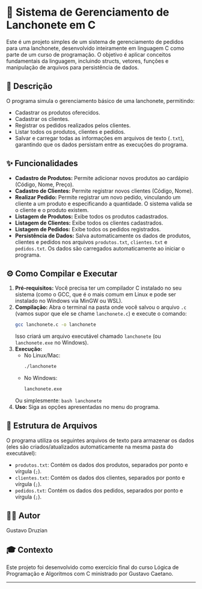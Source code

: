 # 🍔 Sistema de Gerenciamento de Lanchonete em C

Este é um projeto simples de um sistema de gerenciamento de pedidos para uma lanchonete, desenvolvido inteiramente em linguagem C como parte de um curso de programação. O objetivo é aplicar conceitos fundamentais da linguagem, incluindo structs, vetores, funções e manipulação de arquivos para persistência de dados.

## 📝 Descrição

O programa simula o gerenciamento básico de uma lanchonete, permitindo:

* Cadastrar os produtos oferecidos.
* Cadastrar os clientes.
* Registrar os pedidos realizados pelos clientes.
* Listar todos os produtos, clientes e pedidos.
* Salvar e carregar todas as informações em arquivos de texto (`.txt`), garantindo que os dados persistam entre as execuções do programa.

## ✨ Funcionalidades

* **Cadastro de Produtos:** Permite adicionar novos produtos ao cardápio (Código, Nome, Preço).
* **Cadastro de Clientes:** Permite registrar novos clientes (Código, Nome).
* **Realizar Pedido:** Permite registrar um novo pedido, vinculando um cliente a um produto e especificando a quantidade. O sistema valida se o cliente e o produto existem.
* **Listagem de Produtos:** Exibe todos os produtos cadastrados.
* **Listagem de Clientes:** Exibe todos os clientes cadastrados.
* **Listagem de Pedidos:** Exibe todos os pedidos registrados.
* **Persistência de Dados:** Salva automaticamente os dados de produtos, clientes e pedidos nos arquivos `produtos.txt`, `clientes.txt` e `pedidos.txt`. Os dados são carregados automaticamente ao iniciar o programa.

## ⚙️ Como Compilar e Executar

1.  **Pré-requisitos:** Você precisa ter um compilador C instalado no seu sistema (como o GCC, que é o mais comum em Linux e pode ser instalado no Windows via MinGW ou WSL).
2.  **Compilação:** Abra o terminal na pasta onde você salvou o arquivo `.c` (vamos supor que ele se chame `lanchonete.c`) e execute o comando:
    ```bash
    gcc lanchonete.c -o lanchonete 
    ```
    Isso criará um arquivo executável chamado `lanchonete` (ou `lanchonete.exe` no Windows).
3.  **Execução:**
    * No Linux/Mac:
        ```bash
        ./lanchonete
        ```
    * No Windows:
        ```bash
        lanchonete.exe 
        ```
    Ou simplesmente:
        ```bash
        lanchonete
        ```
4.  **Uso:** Siga as opções apresentadas no menu do programa.

## 📁 Estrutura de Arquivos

O programa utiliza os seguintes arquivos de texto para armazenar os dados (eles são criados/atualizados automaticamente na mesma pasta do executável):

* `produtos.txt`: Contém os dados dos produtos, separados por ponto e vírgula (`;`).
* `clientes.txt`: Contém os dados dos clientes, separados por ponto e vírgula (`;`).
* `pedidos.txt`: Contém os dados dos pedidos, separados por ponto e vírgula (`;`).

## 👨‍💻 Autor

Gustavo Druzian

## 🎓 Contexto

Este projeto foi desenvolvido como exercício final do curso Lógica de Programação e Algoritmos com C ministrado por Gustavo Caetano.

---
